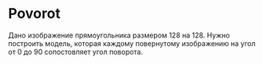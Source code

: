 # Povorot
Дано изображение прямоугольника размером 128 на 128. 
Нужно построить модель, которая каждому повернутому изображению
на угол от 0 до 90 сопостовляет угол поворота.
